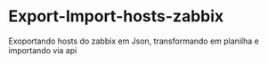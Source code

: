 # Export-Import-hosts-zabbix
Exoportando hosts do zabbix em Json, transformando em planilha e importando via api
